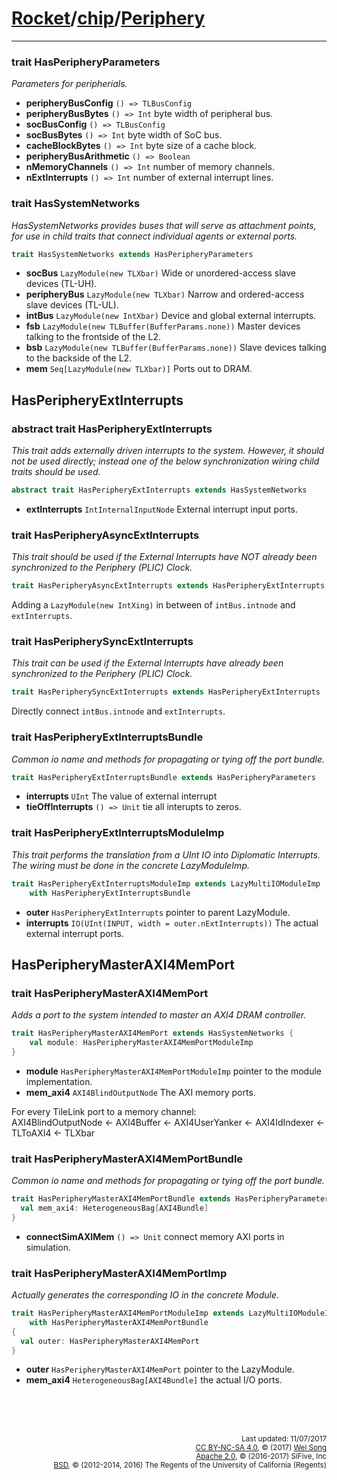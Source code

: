 [Rocket](../Readme.md)/[chip](../chip.md)/[Periphery](https://github.com/freechipsproject/rocket-chip/blob/master/src/main/scala/chip/Periphery.scala)
=====================

**********************

### trait HasPeripheryParameters
*Parameters for peripherials.*

+ **peripheryBusConfig** `() => TLBusConfig`
+ **peripheryBusBytes** `() => Int` byte width of peripheral bus.
+ **socBusConfig** `() => TLBusConfig`
+ **socBusBytes** `() => Int` byte width of SoC bus.
+ **cacheBlockBytes** `() => Int` byte size of a cache block.
+ **peripheryBusArithmetic** `() => Boolean`
+ **nMemoryChannels** `() => Int` number of memory channels.
+ **nExtInterrupts** `() => Int` number of external interrupt lines.

### trait HasSystemNetworks
*HasSystemNetworks provides buses that will serve as attachment points,*
*for use in child traits that connect individual agents or external ports.*

~~~scala
trait HasSystemNetworks extends HasPeripheryParameters
~~~

+ **socBus** `LazyModule(new TLXbar)` Wide or unordered-access slave devices (TL-UH).
+ **peripheryBus** `LazyModule(new TLXbar)` Narrow and ordered-access slave devices (TL-UL).
+ **intBus** `LazyModule(new IntXbar)` Device and global external interrupts.
+ **fsb** `LazyModule(new TLBuffer(BufferParams.none))` Master devices talking to the frontside of the L2.
+ **bsb** `LazyModule(new TLBuffer(BufferParams.none))` Slave devices talking to the backside of the L2.
+ **mem** `Seq[LazyModule(new TLXbar)]` Ports out to DRAM.

## HasPeripheryExtInterrupts

### abstract trait HasPeripheryExtInterrupts
*This trait adds externally driven interrupts to the system.*
*However, it should not be used directly; instead one of the below*
*synchronization wiring child traits should be used.*

~~~scala
abstract trait HasPeripheryExtInterrupts extends HasSystemNetworks
~~~

+ **extInterrupts** `IntInternalInputNode` External interrupt input ports.

### trait HasPeripheryAsyncExtInterrupts
*This trait should be used if the External Interrupts have NOT*
*already been synchronized to the Periphery (PLIC) Clock.*

~~~scala
trait HasPeripheryAsyncExtInterrupts extends HasPeripheryExtInterrupts
~~~

Adding a `LazyModule(new IntXing)` in between of `intBus.intnode` and `extInterrupts`.

### trait HasPeripherySyncExtInterrupts
*This trait can be used if the External Interrupts have already been synchronized*
*to the Periphery (PLIC) Clock.*

~~~scala
trait HasPeripherySyncExtInterrupts extends HasPeripheryExtInterrupts
~~~

Directly connect `intBus.intnode` and `extInterrupts`.

### trait HasPeripheryExtInterruptsBundle
*Common io name and methods for propagating or tying off the port bundle.*

~~~scala
trait HasPeripheryExtInterruptsBundle extends HasPeripheryParameters
~~~

+ **interrupts** `UInt` The value of external interrupt
+ **tieOffInterrupts** `() => Unit` tie all interupts to zeros.

### trait HasPeripheryExtInterruptsModuleImp
*This trait performs the translation from a UInt IO into Diplomatic Interrupts.*
*The wiring must be done in the concrete LazyModuleImp.*

~~~scala
trait HasPeripheryExtInterruptsModuleImp extends LazyMultiIOModuleImp
    with HasPeripheryExtInterruptsBundle
~~~

+ **outer** `HasPeripheryExtInterrupts` pointer to parent LazyModule.
+ **interrupts** `IO(UInt(INPUT, width = outer.nExtInterrupts))` The actual external interrupt ports.

## HasPeripheryMasterAXI4MemPort

### trait HasPeripheryMasterAXI4MemPort
*Adds a port to the system intended to master an AXI4 DRAM controller.*

~~~scala
trait HasPeripheryMasterAXI4MemPort extends HasSystemNetworks {
    val module: HasPeripheryMasterAXI4MemPortModuleImp
}
~~~

+ **module** `HasPeripheryMasterAXI4MemPortModuleImp` pointer to the module implementation.
+ **mem_axi4** `AXI4BlindOutputNode` The AXI memory ports.

For every TileLink port to a memory channel:<br>
AXI4BlindOutputNode <- AXI4Buffer <- AXI4UserYanker <- AXI4IdIndexer <- TLToAXI4 <- TLXbar

### trait HasPeripheryMasterAXI4MemPortBundle
*Common io name and methods for propagating or tying off the port bundle.*

~~~scala
trait HasPeripheryMasterAXI4MemPortBundle extends HasPeripheryParameters {
  val mem_axi4: HeterogeneousBag[AXI4Bundle]
}
~~~

+ **connectSimAXIMem** `() => Unit` connect memory AXI ports in simulation.

### trait HasPeripheryMasterAXI4MemPortImp
*Actually generates the corresponding IO in the concrete Module.*

~~~scala
trait HasPeripheryMasterAXI4MemPortModuleImp extends LazyMultiIOModuleImp
    with HasPeripheryMasterAXI4MemPortBundle
{
  val outer: HasPeripheryMasterAXI4MemPort
}
~~~

+ **outer** `HasPeripheryMasterAXI4MemPort` pointer to the LazyModule.
+ **mem_axi4** `HeterogeneousBag[AXI4Bundle]` the actual I/O ports.




<br><br><br><p align="right">
<sub>
Last updated: 11/07/2017<br>
[CC BY-NC-SA 4.0](https://creativecommons.org/licenses/by-nc-sa/4.0/), &copy; (2017) [Wei Song](mailto:wsong83@gmail.com)<br>
[Apache 2.0](https://github.com/freechipsproject/rocket-chip/blob/master/LICENSE.SiFive), &copy; (2016-2017) SiFive, Inc<br>
[BSD](https://github.com/freechipsproject/rocket-chip/blob/master/LICENSE.Berkeley), &copy; (2012-2014, 2016) The Regents of the University of California (Regents)
</sub>
</p>

